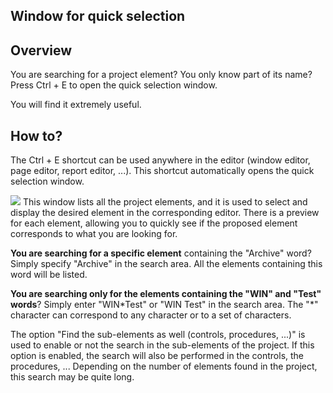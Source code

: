 


## Window for quick selection
			



<a name="NOTE1"></a>
<a name="NOTE1_1"></a>


## Overview
<a name="overview_ELTTEXTE000075"></a>
You are searching for a project element? You only know part of its name? Press Ctrl + E to open the quick selection window.

You will find it extremely useful.

<a name="NOTE2"></a>
<a name="NOTE2_1"></a>


## How to?
<a name="how_ELTTEXTE000099"></a>
The Ctrl + E shortcut can be used anywhere in the editor (window editor, page editor, report editor, ...). This shortcut automatically opens the quick selection window.

![](https://doc.pcsoft.fr/en-US/images/image.awp?langid=3&name=Ctrl_E.gif)
This window lists all the project elements, and it is used to select and display the desired element in the corresponding editor. There is a preview for each element, allowing you to quickly see if the proposed element corresponds to what you are looking for.

**You are searching for a specific element** containing the "Archive" word? Simply specify "Archive" in the search area. All the elements containing this word will be listed.

**You are searching only for the elements containing the "WIN" and "Test" words**? Simply enter "WIN\*Test" or "WIN Test" in the search area. The "\*" character can correspond to any character or to a set of characters.

The option "Find the sub-elements as well (controls, procedures, ...)" is used to enable or not the search in the sub-elements of the project. If this option is enabled, the search will also be performed in the controls, the procedures, ... Depending on the number of elements found in the project, this search may be quite long.


